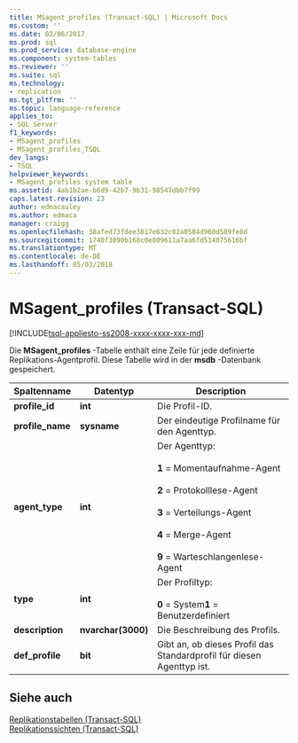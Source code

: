 ```yaml
---
title: MSagent_profiles (Transact-SQL) | Microsoft Docs
ms.custom: ''
ms.date: 03/06/2017
ms.prod: sql
ms.prod_service: database-engine
ms.component: system-tables
ms.reviewer: ''
ms.suite: sql
ms.technology:
- replication
ms.tgt_pltfrm: ''
ms.topic: language-reference
applies_to:
- SQL Server
f1_keywords:
- MSagent_profiles
- MSagent_profiles_TSQL
dev_langs:
- TSQL
helpviewer_keywords:
- MSagent_profiles system table
ms.assetid: 4ab1b2ae-b6d9-42b7-9b31-98547dbb7f99
caps.latest.revision: 23
author: edmacauley
ms.author: edmaca
manager: craigg
ms.openlocfilehash: 38afed73fdee3817e632c02a0584d960d589fe8d
ms.sourcegitcommit: 1740f3090b168c0e809611a7aa6fd514075616bf
ms.translationtype: MT
ms.contentlocale: de-DE
ms.lasthandoff: 05/03/2018
---
```

# <a name="msagentprofiles-transact-sql"></a>MSagent_profiles (Transact-SQL)
[!INCLUDE[tsql-appliesto-ss2008-xxxx-xxxx-xxx-md](../../includes/tsql-appliesto-ss2008-xxxx-xxxx-xxx-md.md)]

  Die **MSagent_profiles** -Tabelle enthält eine Zeile für jede definierte Replikations-Agentprofil. Diese Tabelle wird in der **msdb** -Datenbank gespeichert.  
  
|Spaltenname|Datentyp|Description|  
|-----------------|---------------|-----------------|  
|**profile_id**|**int**|Die Profil-ID.|  
|**profile_name**|**sysname**|Der eindeutige Profilname für den Agenttyp.|  
|**agent_type**|**int**|Der Agenttyp:<br /><br /> **1** = Momentaufnahme-Agent<br /><br /> **2** = Protokolllese-Agent<br /><br /> **3** = Verteilungs-Agent<br /><br /> **4** = Merge-Agent<br /><br /> **9** = Warteschlangenlese-Agent|  
|**type**|**int**|Der Profiltyp:<br /><br /> **0** = System**1** = Benutzerdefiniert|  
|**description**|**nvarchar(3000)**|Die Beschreibung des Profils.|  
|**def_profile**|**bit**|Gibt an, ob dieses Profil das Standardprofil für diesen Agenttyp ist.|  
  
## <a name="see-also"></a>Siehe auch  
 [Replikationstabellen &#40;Transact-SQL&#41;](../../relational-databases/system-tables/replication-tables-transact-sql.md)   
 [Replikationssichten &#40;Transact-SQL&#41;](../../relational-databases/system-views/replication-views-transact-sql.md)  
  
  
